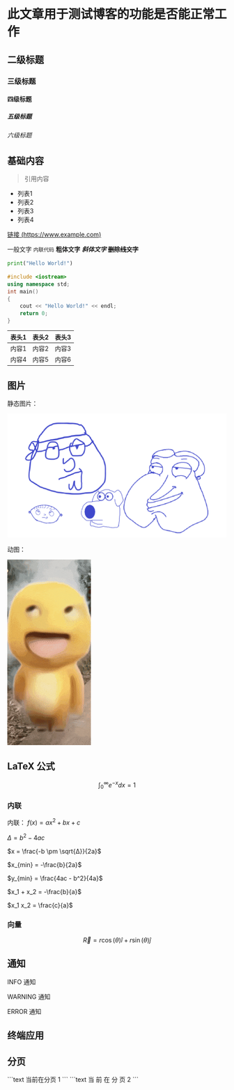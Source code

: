 <!-- title: 测试文章 -->
<!-- date: 2025/03/23 -->
<!-- tag: 测试 -->
<!-- desc: 此文章用于测试博客的功能是否能正常工作 -->
<!-- license: CC-BY-4.0 -->

# 此文章用于测试博客的功能是否能正常工作

## 二级标题

### 三级标题

#### 四级标题

##### 五级标题

###### 六级标题

## 基础内容

> 引用内容

- 列表1
- 列表2
- 列表3
- 列表4

[链接 (https://www.example.com)](https://www.example.com)

一般文字 `内联代码` **粗体文字** **_斜体文字_** **~~删除线文字~~**

```python
print("Hello World!")
```

```cpp
#include <iostream>
using namespace std;
int main()
{
    cout << "Hello World!" << endl;
    return 0;
}
```

| 表头1 | 表头2 | 表头3 |
| :---: | :---: | :---: |
| 内容1 | 内容2 | 内容3 |
| 内容4 | 内容5 | 内容6 |

## 图片

静态图片：

![静态图片](res/2025-03-23-0/test.png)

动图：

![动图](res/2025-03-23-0/test.gif)

## LaTeX 公式

$$
\int_{0}^{\infty} e^{-x} dx = 1
$$

### 内联

内联： $f(x) = ax^2 + bx + c$

$\Delta = b^2 - 4ac$

$x = \frac{-b \pm \sqrt{Δ}}{2a}$

$x_{min} = -\frac{b}{2a}$

$y_{min} = \frac{4ac - b^2}{4a}$

$x_1 + x_2 = -\frac{b}{a}$

$x_1 x_2 = \frac{c}{a}$

### 向量

$$
\vec{R} = r \cos(\theta) \hat{i} + r \sin(\theta) \hat{j}
$$

## 通知

<info-notice>INFO 通知</info-notice>

<warning-notice>WARNING 通知</warning-notice>

<error-notice>ERROR 通知</error-notice>

## 终端应用

<terminal-applet title="Hello World" rows="3" src="res/2025-03-23-0/hello-world.js"
    id="hello-world">
</terminal-applet>

<terminal-applet title="80x25" rows="25" columns="80" src="res/2025-03-23-0/80x25.js"
    id="80x25">
</terminal-applet>

<terminal-applet title="Input and Bell" rows="15" columns="80" src="res/2025-03-23-0/input.js"
    id="input" read-only="false">
</terminal-applet>

## 分页

<tab-div prefix="分页 " default="1">
<tab-div-page name="分页 1">
```text
当前在分页 1
```

</tab-div-page>
<tab-div-page name="分页 2">
```text
当
前
在
分
页
2
```

</tab-div-page>
</tab-div>
